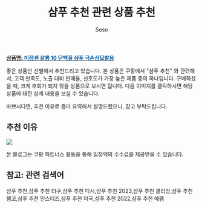 ﻿---
layout: post
title:  "샴푸 추천 관련 상품 추천"
author: Soso
categories: [ 디지털/가전]
tags: [샴푸 추천,샴푸 추천 더쿠,샴푸 추천 디시,샴푸 추천 2023,샴푸 추천 클리앙,샴푸 추천 펨코,샴푸 추천 인스티즈,샴푸 추천 미국,샴푸 추천 2022,샴푸 추천 에펨]
image: https://ads-partners.coupang.com/image1/RGn20pXzfTXhaN7MRN7iwuPRQOYnFys8Rq2JU-cV3NSNk3NMMME_wcF_qLbiDTb1gva4sKhz_qQKhto8o7doPiPO9nrwZX9OTqJSN_1mw9QyNi12FG-C7vSdGS4v4cZu_5ieNq6CaOxDtZxMQ6UHmX_w2m5xnt1aOde4SLzBy3ve4ml-XlI5C19jt4MUFy8mmdivNRZS4QetRpvOrN7VMPz1btQnfqNqUIb01u5IXHV6y887IlMtclBLVxAZbVfpwpol4psB14ERqE9LM3h-2O3972s= 
description: "쿠팡에서 샴푸 추천 관련 상품으로 가장 고객 선호도가 높은 제품 중 하나입니다."
---

<a href="https://link.coupang.com/re/AFFSDP?lptag=AF5673682&pageKey=7180321469&itemId=18108269864&vendorItemId=74657194644&traceid=V0-153-29a80195ec265a19&requestid=20240206140813462043734087&token=31850C%7CMIXED"><b>상품명: <font color='#01579B'>미쟝센 살롱 10 단백질 샴푸 극손상모발용</font></b></a>

좋은 상품만 선별해서 추천드리고 있습니다.
본 상품은 쿠팡에서 "샴푸 추천" 와 관련해서, 고객 만족도, 노출 대비 판매율, 선호도가 가장 높은 제품 중의 하나입니다.
구매하셨을 때, 크게 후회가 되지 않을 상품으로 보시면 됩니다. 
다음 이미지를 클릭하시면 해당 상품에 대한 상세 내용을 보실 수 있습니다.

바쁘시다면, 추천 이유로 좀더 요약해서 설명드렸으니, 참고 부탁드립니다.

## 추천 이유 

<a href="https://link.coupang.com/re/AFFSDP?lptag=AF5673682&pageKey=7180321469&itemId=18108269864&vendorItemId=74657194644&traceid=V0-153-29a80195ec265a19&requestid=20240206140813462043734087&token=31850C%7CMIXED"><img src="https://thumbnail6.coupangcdn.com/thumbnails/remote/q89/image/retail/images/917342752660088-31b09a9e-b33e-4c4f-bc45-1e7d7e7560c9.jpg"></a> 

본 블로그는 쿠팡 파트너스 활동을 통해 일정액의 수수료를 제공받을 수 있습니다.

## 참고: 관련 검색어    
샴푸 추천,샴푸 추천 더쿠,샴푸 추천 디시,샴푸 추천 2023,샴푸 추천 클리앙,샴푸 추천 펨코,샴푸 추천 인스티즈,샴푸 추천 미국,샴푸 추천 2022,샴푸 추천 에펨